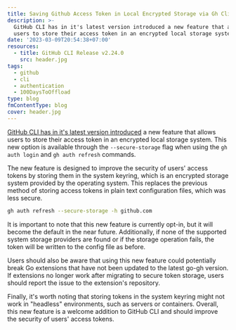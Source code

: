 ```yaml
---
title: Saving Github Access Token in Local Encrypted Storage via Gh Cli
description: >-
  GitHub CLI has in it's latest version introduced a new feature that allows
  users to store their access token in an encrypted local storage system.
date: '2023-03-09T20:54:38+07:00'
resources:
  - title: GitHub CLI Release v2.24.0
    src: header.jpg
tags:
  - github
  - cli
  - authentication
  - 100DaysToOffload
type: blog
fmContentType: blog
cover: header.jpg
---
```


[GitHub CLI has in it's latest version introduced](https://github.com/cli/cli/releases/tag/v2.24.0) a new feature that allows users to store their access token in an encrypted local storage system. This new option is available through the `--secure-storage` flag when using the `gh auth login` and `gh auth refresh` commands.

The new feature is designed to improve the security of users' access tokens by storing them in the system keyring, which is an encrypted storage system provided by the operating system. This replaces the previous method of storing access tokens in plain text configuration files, which was less secure.

```bash
gh auth refresh --secure-storage -h github.com
```

It is important to note that this new feature is currently opt-in, but it will become the default in the near future. Additionally, if none of the supported system storage providers are found or if the storage operation fails, the token will be written to the config file as before.

Users should also be aware that using this new feature could potentially break Go extensions that have not been updated to the latest go-gh version. If extensions no longer work after migrating to secure token storage, users should report the issue to the extension's repository.

Finally, it's worth noting that storing tokens in the system keyring might not work in "headless" environments, such as servers or containers. Overall, this new feature is a welcome addition to GitHub CLI and should improve the security of users' access tokens.
